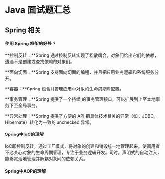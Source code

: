 # Java 面试题汇总

## Spring 相关

#### 使用 Spring 框架的好处？

**控制反转：**Spring 通过控制反转实现了松散耦合，对象们给出它们的依赖，遭遇不是创建或查找依赖的对象们。

**面向切面：**Spring 支持面向切面的编程，并且把应用业务逻辑和系统服务分开。

**容器：**Spring 包含并管理应用中对象的生命周期和配置。

**事务管理：**Spring 提供了一个持续 的事务管理接口，可以扩展到上至本地事务下至全局事务。

**异常处理：**Spring 提供了方便的 API 把具体技术相关的异常（如：JDBC，Hibernate）转化为一致的 unchecked 异常。

#### Spring中IoC的理解

IoC即控制反转，通过工厂模式，将对象的创建和销毁统一地管理起来。使调用者不必关心对象的生命周期管理，专注于业务逻辑开发。同时，声明式的自动注入，能够灵活地管理并解耦对象间的依赖关系。

#### Spring中AOP的理解


